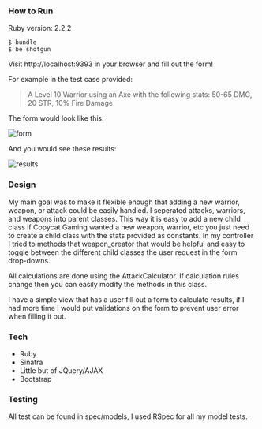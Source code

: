 ### How to Run

Ruby version: 2.2.2

```
$ bundle
$ be shotgun
```
Visit http://localhost:9393 in your browser and fill out the form!

For example in the test case provided:

> A Level 10 Warrior using an Axe with the following stats:
> 50-65 DMG, 20 STR, 10% Fire Damage

The form would look like this:

![form](http://i.imgur.com/UyXcn2x.png)

And you would see these results:

![results](http://i.imgur.com/N9o2Qj2.png)

### Design
My main goal was to make it flexible enough that adding a new warrior, weapon, or attack could be easily handled. I seperated attacks, warriors, and weapons into parent classes. This way it is easy to add a new child class if Copycat Gaming wanted a new weapon, warrior, etc you just need to create a child class with the stats provided as constants. In my controller I tried to methods that weapon_creator that would be helpful and easy to toggle between the different child classes the user request in the form drop-downs.

All calculations are done using the AttackCalculator. If calculation rules change then you can easily modify the methods in this class.

I have a simple view that has a user fill out a form to calculate results, if I had more time I would put validations on the form to prevent user error when filling it out.

### Tech
* Ruby
* Sinatra
* Little but of JQuery/AJAX
* Bootstrap

### Testing
All test can be found in spec/models, I used RSpec for all my model tests.
